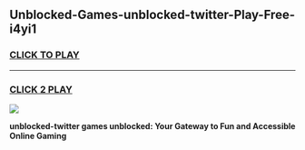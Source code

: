 
## Unblocked-Games-unblocked-twitter-Play-Free-i4yi1
<h3>
<a href="https://premium76.site?title=unblocked-twitter&ref=18A1">CLICK TO PLAY</a></h3>
<hr>

<h3>
<a href="https://premium76.site?title=unblocked-twitter&ref=18A1">CLICK 2 PLAY</a>
  
</h3>

<a href="https://premium76.site?title=unblocked-twitter&ref=18A1"><img src="https://clearcache.store/games.png"></a>


**unblocked-twitter games unblocked: Your Gateway to Fun and Accessible Online Gaming**
